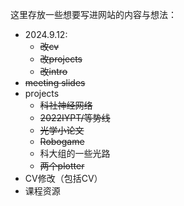 这里存放一些想要写进网站的内容与想法：
* 2024.9.12:
  * ~~改cv~~
  * ~~改projects~~
  * ~~改intro~~
* ~~meeting slides~~
* projects
  * ~~科社神经网络~~
  * ~~2022IYPT/等势线~~
  * ~~光学小论文~~
  * ~~Robogame~~
  * 科大组的一些光路
  * ~~两个plotter~~
* CV修改（包括CV）
* 课程资源
